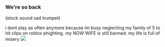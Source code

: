 ### We're so back
(stock sound sad trumpet)

i dont play as often anymore because im busy neglecting my family of 5 to hit clips on roblox phighting. my NOW WIFE is still banned. my life is full of misery
![](https://files.catbox.moe/fram37.png)

